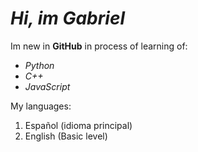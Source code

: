 # *Hi, im Gabriel*
Im new in **GitHub**
in process of learning of:
* *Python*
* *C++*
* *JavaScript*

My languages:
1. Español (idioma principal)
2. English (Basic level)
